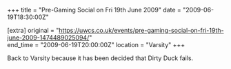 +++
title = "Pre-Gaming Social on Fri 19th June 2009"
date = "2009-06-19T18:30:00Z"

[extra]
original = "https://uwcs.co.uk/events/pre-gaming-social-on-fri-19th-june-2009-1474489025094/"    
end_time = "2009-06-19T20:00:00Z"
location = "Varsity"
+++

Back to Varsity because it has been decided that Dirty Duck fails.

